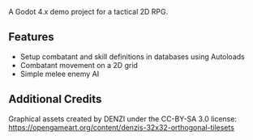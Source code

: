 A Godot 4.x demo project for a tactical 2D RPG.

## Features
* Setup combatant and skill definitions in databases using Autoloads
* Combatant movement on a 2D grid
* Simple melee enemy AI

## Additional Credits
Graphical assets created by DENZI under the CC-BY-SA 3.0 license:
https://opengameart.org/content/denzis-32x32-orthogonal-tilesets